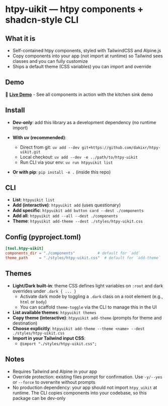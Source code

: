 # htpy-uikit — htpy components + shadcn-style CLI

## What it is

- Self-contained htpy components, styled with TailwindCSS and Alpine.js
- Copy components into your app (not import at runtime) so Tailwind sees classes and you can fully customize
- Ships a default theme (CSS variables) you can import and override

## Demo

🚀 **[Live Demo](https://dakixr.github.io/htpy-uikit/)** - See all components in action with the kitchen sink demo

## Install

- **Dev-only**: add this library as a development dependency (no runtime import)

- **With uv (recommended)**:
  - Direct from git: `uv add --dev git+https://github.com/dakixr/htpy-uikit.git`
  - Local checkout: `uv add --dev -e ../path/to/htpy-uikit`
  - Run CLI via your env: `uv run htpyuikit list`
- **Or with pip**: `pip install -e .` (inside this repo)

## CLI

- **List**: `htpyuikit list`
- **Add (interactive)**: `htpyuikit add` (uses questionary)
- **Add specific**: `htpyuikit add button card --dest ./components`
- **Add all**: `htpyuikit add --all --dest ./components`
- **Theme**: `htpyuikit add-theme --dest ./styles/htpy-uikit.css`

## Config (pyproject.toml)

```toml
[tool.htpy-uikit]
components_dir = "./components"          # default for `add`
theme_path     = "./styles/htpy-uikit.css"  # default for `add-theme`
```

## Themes

- **Light/Dark built-in**: theme CSS defines light variables on `:root` and dark overrides under `.dark { ... }`
  - Activate dark mode by toggling a `.dark` class on a root element (e.g., `html` or `body`)
  - You can scaffold `theme-toggle` via the CLI to manage this in the UI
- **List available themes**: `htpyuikit themes`
- **Copy theme (interactive)**: `htpyuikit add-theme` (prompts for theme and destination)
- **Choose explicitly**: `htpyuikit add-theme --theme <name> --dest ./styles/htpy-uikit.css`
- **Import in your Tailwind input CSS**:
  - `@import "./styles/htpy-uikit.css";`

## Notes

- Requires Tailwind and Alpine in your app
- Override protection: existing files prompt for confirmation. Use `-y/--yes` or `--force` to overwrite without prompts
- No production dependency: your app should not import `htpy_uikit` at runtime. The CLI copies components into your codebase, so this package can be dev-only
